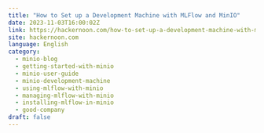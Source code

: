 ```yaml
---
title: "How to Set up a Development Machine with MLFlow and MinIO"
date: 2023-11-03T16:00:02Z
link: https://hackernoon.com/how-to-set-up-a-development-machine-with-mlflow-and-minio?source=rss&utm_medium=RSS&utm_source=news.12bit.vn
site: hackernoon.com
language: English
category:
  - minio-blog
  - getting-started-with-minio
  - minio-user-guide
  - minio-development-machine
  - using-mlflow-with-minio
  - managing-mlflow-with-minio
  - installing-mlflow-in-minio
  - good-company
draft: false
---
```

